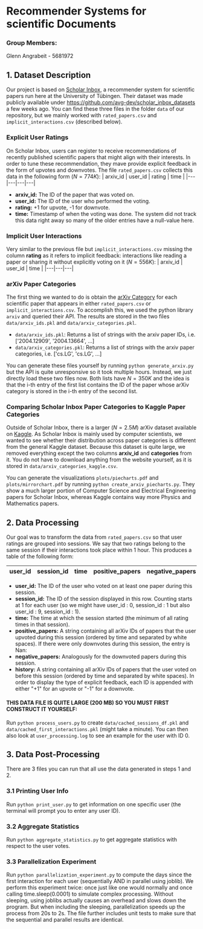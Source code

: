 # Recommender Systems for scientific Documents

### Group Members:
Glenn Angrabeit - 5681972

## 1. Dataset Description
Our project is based on [Scholar Inbox](https://scholar-inbox.com), a recommender system for scientific papers run here at the University of Tübingen. 
Their dataset was made publicly available under https://github.com/avg-dev/scholar_inbox_datasets a few weeks ago. You can find these three files in the folder `data` of our repository, but we mainly worked with `rated_papers.csv` and `implicit_interactions.csv` (described below).

### Explicit User Ratings 
On Scholar Inbox, users can register to receive recommendations of recently published scientific papers that might align with their interests. In order to tune these recommendation, they mave provide explicit feedback in the form of upvotes and downvotes. The file `rated_papers.csv` collects this data in the following form ($N=774K$):
| arxiv_id | user_id | rating | time |
|---|---|---|---|
- **arxiv_id:** The ID of the paper that was voted on.
- **user_id:** The ID of the user who performed the voting.
- **rating:** +1 for upvote, -1 for downvote.
- **time:** Timestamp of when the voting was done. The system did not track this data right away so many of the older entries have a null-value here.

### Implicit User Interactions
Very similar to the previous file but `implicit_interactions.csv` missing the column **rating** as it refers to implicit feedback: interactions like reading a paper or sharing it without explicitly voting on it ($N=556K$):
| arxiv_id | user_id | time |
|---|---|---|

### arXiv Paper Categories
The first thing we wanted to do is obtain the [arXiv Category](https://arxiv.org/category_taxonomy) for each scientific paper that appears in either `rated_papers.csv` or `implicit_interactions.csv`. To accomplish this, we used the python library `arxiv` and queried their API. The results are stored in the two files `data/arxiv_ids.pkl` and `data/arxiv_categories.pkl`.
- `data/arxiv_ids.pkl`: Returns a list of strings with the arxiv paper IDs, i.e. ['2004.12909', '2004.13664', ...]
- `data/arxiv_categories.pkl`: Returns a list of strings with the arxiv paper categories, i.e. ['cs.LG', 'cs.LG', ...]

You can generate these files yourself by running `python generate_arxiv.py` but the API is quite unresponsive so it took multiple hours. Instead, we just directly load these two files now. Both lists have $N = 350K$ and the idea is that the i-th entry of the first list contains the ID of the paper whose arXiv category is stored in the i-th entry of the second list.


### Comparing Scholar Inbox Paper Categories to Kaggle Paper Categories
Outside of Scholar Inbox, there is a larger ($N = 2.5M$) arXiv dataset available on [Kaggle](https://www.kaggle.com/datasets/Cornell-University/arxiv). As Scholar Inbox is mainly used by computer scientists, we wanted to see whether their distribution across paper categories is different from the general Kaggle dataset. Because this dataset is quite large, we removed everything except the two columns **arxiv_id** and **categories** from it. You do not have to download anything from the website yourself, as it is stored in `data/arxiv_categories_kaggle.csv`. 

You can generate the visualizations `plots/piecharts.pdf` and `plots/mirrorchart.pdf` by running `python create_arxiv_piecharts.py`. They show a much larger portion of Computer Science and Electrical Engineering papers for Scholar Inbox, whereas Kaggle contains way more Physics and Mathematics papers.

## 2. Data Processing
Our goal was to transform the data from `rated_papers.csv` so that user ratings are grouped into sessions.
We say that two ratings belong to the same session if their interactions took place within 1 hour.
This produces a table of the following form:

| user_id | session_id | time | positive_papers | negative_papers | history
|---|---|---|---|---|---|

- **user_id:** The ID of the user who voted on at least one paper during this session.
- **session_id:** The ID of the session displayed in this row. Counting starts at 1 for each user (so we might have user_id : 0, session_id : 1 but also user_id : 9, session_id : 1).
- **time:** The time at which the session started (the minimum of all rating times in that session).
- **positive_papers:** A string containing all arXiv IDs of papers that the user upvoted during this session (ordered by time and separated by white spaces). If there were only downvotes during this session, the entry is Nan:
- **negative_papers:** Analogously for the downvoted papers during this session.
- **history:** A string containing all arXiv IDs of papers that the user voted on before this session (ordered by time and separated by white spaces). In order to display the type of explicit feedback, each ID is appended with either "+1" for an upvote or "-1" for a downvote.

#### THIS DATA FILE IS QUITE LARGE (200 MB) SO YOU MUST FIRST CONSTRUCT IT YOURSELF:
Run `python process_users.py` to create `data/cached_sessions_df.pkl` and `data/cached_first_interactions.pkl` (might take a minute). You can then also look at `user_processing.log` to see an example for the user with ID 0.

## 3. Data Post-Processing
There are 3 files you can run that all use the data generated in steps 1 and 2.
### 3.1 Printing User Info
Run `python print_user.py` to get information on one specific user (the terminal will prompt you to enter any user ID).
### 3.2 Aggregate Statistics
Run `python aggregate_statistics.py` to get aggregate statistics with respect to the user votes.
### 3.3 Parallelization Experiment
Run `python parallelization_experiment.py` to compute the days since the first interaction for each user (sequentially AND in parallel using joblib).
We perform this experiment twice: once just like one would normally and once calling time.sleep(0.0001) to simulate complex processing.
Without sleeping, using joblibs actually causes an overhead and slows down the program. But when including the sleeping, parallelization speeds up the process from 20s to 2s.
The file further includes unit tests to make sure that the sequential and parallel results are identical.









